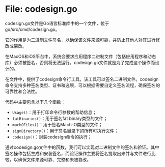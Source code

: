 # File: codesign.go

codesign.go文件是Go语言标准库中的一个文件，位于go/src/cmd/codesign.go。

它的作用是为二进制文件签名，以确保该文件来源可靠，并防止其他人对其进行修改或篡改。

在MacOS和iOS平台中，系统会要求应用程序二进制文件（包括应用程序和动态库）必须被签名，否则将无法运行。codesign.go文件就是为了完成这个操作而设计的。

在文件中，提供了codesign命令行工具，该工具可以签名二进制文件。codesign命令支持多种签名类型、证书和选项，可以根据需要自定义签名流程，确保签名的可靠性和合法性。

代码中主要包含以下几个函数：
- `Usage()`：用于打印命令行参数的帮助信息；
- `fatBinaries()`：用于签名fat binary类型的文件；
- `machOFiles()`：用于签名Mach-O类型的文件；
- `signDirectory()`：用于签名目录下的所有可执行文件；
- `codesign()`：封装codesign命令的执行；

通过codesign.go文件中的函数，我们可以实现对二进制文件的签名和验证。其中签名操作包括生成和安装签名，而验证操作主要将签名提取出来并与文件进行比较，以确保文件来源可靠、完整和未被篡改。

